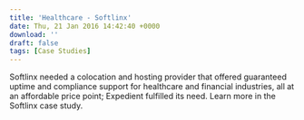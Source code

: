 ```yaml
---
title: 'Healthcare - Softlinx'
date: Thu, 21 Jan 2016 14:42:40 +0000
download: ''
draft: false
tags: [Case Studies]
---
```


Softlinx needed a colocation and hosting provider that offered guaranteed uptime and compliance support for healthcare and financial industries, all at an affordable price point; Expedient fulfilled its need. Learn more in the Softlinx case study.